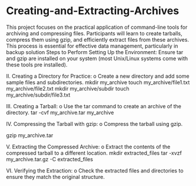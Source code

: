 # Creating-and-Extracting-Archives
This project focuses on the practical application of command-line tools for archiving and compressing files.  Participants will learn to create tarballs, compress them using gzip, and efficiently extract files from these  archives. This process is essential for effective data management, particularly in backup solution 
Steps to Perform 
Setting Up the Environment: 
Ensure tar and gzip are installed on your system (most Unix/Linux systems come with these tools pre
installed). 
 
II. Creating a Directory for Practice: 
o Create a new directory and add some sample files and subdirectories. 
mkdir my_archive 
touch my_archive/file1.txt my_archive/file2.txt 
mkdir my_archive/subdir 
touch my_archive/subdir/file3.txt 
 
III. Creating a Tarball: 
o Use the tar command to create an archive of the directory. 
tar -cvf my_archive.tar my_archive 
 
IV. Compressing the Tarball with gzip: 
o Compress the tarball using gzip. 
 
gzip my_archive.tar 
 
 
V. Extracting the Compressed Archive: 
o Extract the contents of the compressed tarball to a different location. 
mkdir extracted_files 
tar -xvzf my_archive.tar.gz -C extracted_files 
 
 
VI. Verifying the Extraction: 
o Check the extracted files and directories to ensure they match the original structure.
